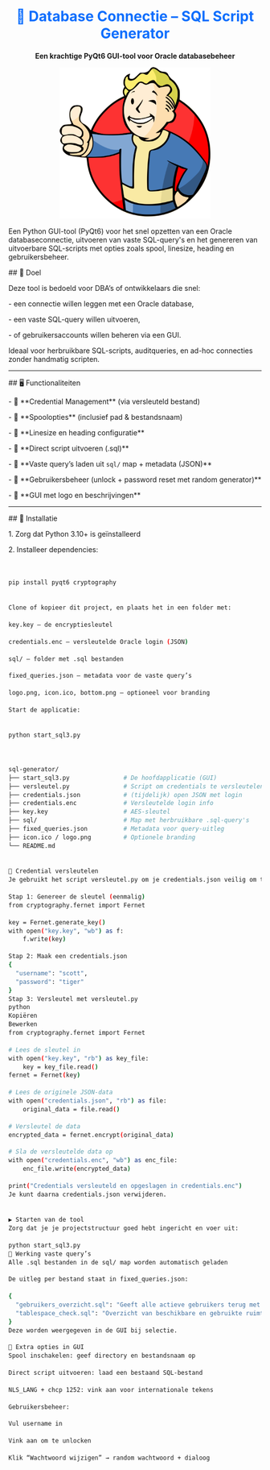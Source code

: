 <h1 align="center" style="color:#0d6efd;">🧩 Database Connectie – SQL Script Generator</h1>

<p align="center"><strong>Een krachtige PyQt6 GUI-tool voor Oracle databasebeheer</strong></p>


<p align="center">
<img src="logo.png" alt="BTOP" width="300" height="300"/>  
</p>


Een Python GUI-tool (PyQt6) voor het snel opzetten van een Oracle databaseconnectie, uitvoeren van vaste SQL-query's en het genereren van uitvoerbare SQL-scripts met opties zoals spool, linesize, heading en gebruikersbeheer.



\## 🎯 Doel



Deze tool is bedoeld voor DBA’s of ontwikkelaars die snel:

\- een connectie willen leggen met een Oracle database,

\- een vaste SQL-query willen uitvoeren,

\- of gebruikersaccounts willen beheren via een GUI.



Ideaal voor herbruikbare SQL-scripts, auditqueries, en ad-hoc connecties zonder handmatig scripten.



---



\## 🖥️ Functionaliteiten



\- 🔐 \*\*Credential Management\*\* (via versleuteld bestand)

\- 💾 \*\*Spoolopties\*\* (inclusief pad \& bestandsnaam)

\- 🧾 \*\*Linesize en heading configuratie\*\*

\- 📜 \*\*Direct script uitvoeren (.sql)\*\*

\- 📂 \*\*Vaste query’s laden uit `sql/` map + metadata (JSON)\*\*

\- 👤 \*\*Gebruikersbeheer (unlock + password reset met random generator)\*\*

\- 🎨 \*\*GUI met logo en beschrijvingen\*\*



---



\## 🚀 Installatie



1\. Zorg dat Python 3.10+ is geïnstalleerd

2\. Installeer dependencies:



```bash


pip install pyqt6 cryptography


Clone of kopieer dit project, en plaats het in een folder met:

key.key — de encryptiesleutel

credentials.enc — versleutelde Oracle login (JSON)

sql/ — folder met .sql bestanden

fixed_queries.json — metadata voor de vaste query’s

logo.png, icon.ico, bottom.png — optioneel voor branding

Start de applicatie:


python start_sql3.py



sql-generator/
├── start_sql3.py               # De hoofdapplicatie (GUI)
├── versleutel.py               # Script om credentials te versleutelen
├── credentials.json            # (tijdelijk) open JSON met login
├── credentials.enc             # Versleutelde login info
├── key.key                     # AES-sleutel
├── sql/                        # Map met herbruikbare .sql-query's
├── fixed_queries.json          # Metadata voor query-uitleg
├── icon.ico / logo.png         # Optionele branding
└── README.md


🔐 Credential versleutelen
Je gebruikt het script versleutel.py om je credentials.json veilig om te zetten naar een versleuteld bestand (credentials.enc).

Stap 1: Genereer de sleutel (eenmalig)
from cryptography.fernet import Fernet

key = Fernet.generate_key()
with open("key.key", "wb") as f:
    f.write(key)

Stap 2: Maak een credentials.json
{
  "username": "scott",
  "password": "tiger"
}
Stap 3: Versleutel met versleutel.py
python
Kopiëren
Bewerken
from cryptography.fernet import Fernet

# Lees de sleutel in
with open("key.key", "rb") as key_file:
    key = key_file.read()
fernet = Fernet(key)

# Lees de originele JSON-data
with open("credentials.json", "rb") as file:
    original_data = file.read()

# Versleutel de data
encrypted_data = fernet.encrypt(original_data)

# Sla de versleutelde data op
with open("credentials.enc", "wb") as enc_file:
    enc_file.write(encrypted_data)

print("Credentials versleuteld en opgeslagen in credentials.enc")
Je kunt daarna credentials.json verwijderen.


▶️ Starten van de tool
Zorg dat je je projectstructuur goed hebt ingericht en voer uit:

python start_sql3.py
🧠 Werking vaste query’s
Alle .sql bestanden in de sql/ map worden automatisch geladen

De uitleg per bestand staat in fixed_queries.json:

{
  "gebruikers_overzicht.sql": "Geeft alle actieve gebruikers terug met rollen en status.",
  "tablespace_check.sql": "Overzicht van beschikbare en gebruikte ruimte per tablespace."
}
Deze worden weergegeven in de GUI bij selectie.

🧪 Extra opties in GUI
Spool inschakelen: geef directory en bestandsnaam op

Direct script uitvoeren: laad een bestaand SQL-bestand

NLS_LANG + chcp 1252: vink aan voor internationale tekens

Gebruikersbeheer:

Vul username in

Vink aan om te unlocken

Klik “Wachtwoord wijzigen” → random wachtwoord + dialoog


